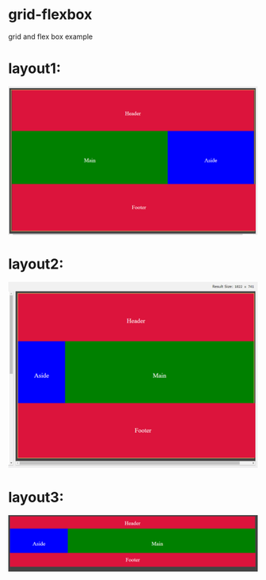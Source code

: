 # grid-flexbox
grid and flex box example 

# layout1:
<img src="mylayout1.PNG">

# layout2:
<img src="layout2.PNG">

# layout3:
<img src="layout3.PNG">
